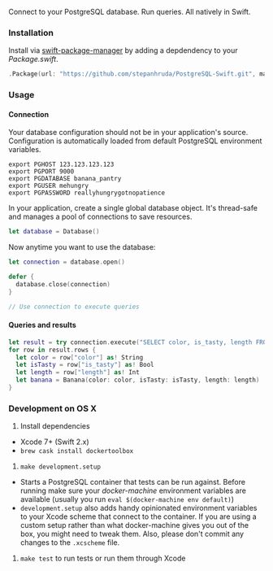 Connect to your PostgreSQL database. Run queries. All natively in Swift.

### Installation

Install via [swift-package-manager](https://github.com/apple/swift-package-manager) by adding a depdendency to your _Package.swift_.

```swift
.Package(url: "https://github.com/stepanhruda/PostgreSQL-Swift.git", majorVersion: 0)
```

### Usage

#### Connection

Your database configuration should not be in your application's source. Configuration is automatically loaded from default PostgreSQL environment variables.

```shell
export PGHOST 123.123.123.123
export PGPORT 9000
export PGDATABASE banana_pantry
export PGUSER mehungry
export PGPASSWORD reallyhungrygotnopatience
```

In your application, create a single global database object. It's thread-safe and manages a pool of connections to save resources.

```swift
let database = Database()
```

Now anytime you want to use the database:

```swift
let connection = database.open()

defer {
  database.close(connection)
}

// Use connection to execute queries
```

#### Queries and results

```swift
let result = try connection.execute("SELECT color, is_tasty, length FROM bananas WHERE source = $1;", parameters: [palmTree])
for row in result.rows {
  let color = row["color"] as! String
  let isTasty = row["is_tasty"] as! Bool
  let length = row["length"] as! Int
  let banana = Banana(color: color, isTasty: isTasty, length: length)
}
```

### Development on OS X

1. Install dependencies
  * Xcode 7+ (Swift 2.x)
  * `brew cask install dockertoolbox`
1. `make development.setup`
  * Starts a PostgreSQL container that tests can be run against. Before running make sure your _docker-machine_ environment variables are available (usually you run `eval $(docker-machine env default)`)
  * `development.setup` also adds handy opinionated environment variables to your Xcode scheme that connect to the container. If you are using a custom setup rather than what docker-machine gives you out of the box, you might need to tweak them. Also, please don't commit any changes to the `.xcscheme` file.
1. `make test` to run tests or run them through Xcode

